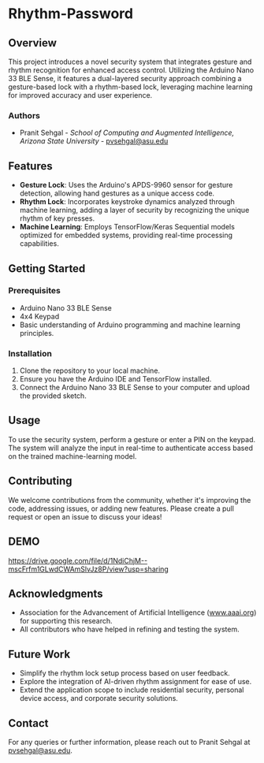 # Rhythm-Password

## Overview
This project introduces a novel security system that integrates gesture and rhythm recognition for enhanced access control. Utilizing the Arduino Nano 33 BLE Sense, it features a dual-layered security approach combining a gesture-based lock with a rhythm-based lock, leveraging machine learning for improved accuracy and user experience.

### Authors
- Pranit Sehgal - *School of Computing and Augmented Intelligence, Arizona State University* - pvsehgal@asu.edu

## Features
- **Gesture Lock**: Uses the Arduino's APDS-9960 sensor for gesture detection, allowing hand gestures as a unique access code.
- **Rhythm Lock**: Incorporates keystroke dynamics analyzed through machine learning, adding a layer of security by recognizing the unique rhythm of key presses.
- **Machine Learning**: Employs TensorFlow/Keras Sequential models optimized for embedded systems, providing real-time processing capabilities.

## Getting Started

### Prerequisites
- Arduino Nano 33 BLE Sense
- 4x4 Keypad
- Basic understanding of Arduino programming and machine learning principles.

### Installation
1. Clone the repository to your local machine.
2. Ensure you have the Arduino IDE and TensorFlow installed.
3. Connect the Arduino Nano 33 BLE Sense to your computer and upload the provided sketch.

## Usage
To use the security system, perform a gesture or enter a PIN on the keypad. The system will analyze the input in real-time to authenticate access based on the trained machine-learning model.

## Contributing
We welcome contributions from the community, whether it's improving the code, addressing issues, or adding new features. Please create a pull request or open an issue to discuss your ideas!

## DEMO
https://drive.google.com/file/d/1NdiChjM--mscFrfm1GLwdCWAmSlvJz8P/view?usp=sharing

## Acknowledgments
- Association for the Advancement of Artificial Intelligence (www.aaai.org) for supporting this research.
- All contributors who have helped in refining and testing the system.

## Future Work
- Simplify the rhythm lock setup process based on user feedback.
- Explore the integration of AI-driven rhythm assignment for ease of use.
- Extend the application scope to include residential security, personal device access, and corporate security solutions.

## Contact
For any queries or further information, please reach out to Pranit Sehgal at pvsehgal@asu.edu.
